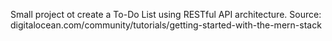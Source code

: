 Small project ot create a To-Do List using RESTful API architecture.
Source: digitalocean.com/community/tutorials/getting-started-with-the-mern-stack
